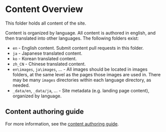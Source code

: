 # Content Overview

This folder holds all content of the site.

Content is organized by language. All content is authored in english, and then translated into other languages.
The following folders exist:

- `en` - English content. Submit content pull requests in this folder.
- `ja` - Japanese translated content.
- `ko` - Korean translated content.
- `zh_CN` - Chinese translated content.
- `en\images`, `ja\images`, ... - All images should be located in images folders, at the same level as the pages those images are used in.  There may be many `images` directories within each language directory, as needed.
- `_data/en`, `_data/ja`, ... - Site metadata (e.g. landing page content), organized by language. 

## Content authoring guide

For more information, see the [content authoring guide](https://developer.shotgunsoftware.com/tk-doc-generator/authoring/).
